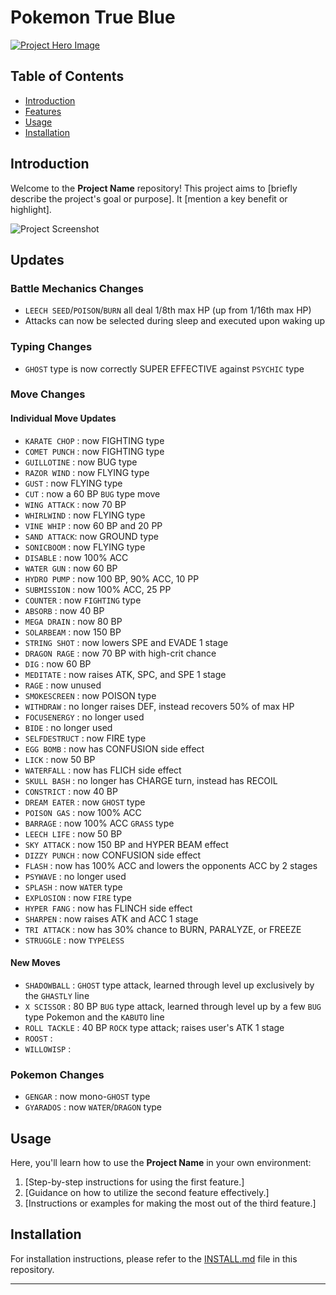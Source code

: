 # Pokemon True Blue

[![Project Hero Image](link_to_hero_image)](link_to_project)

## Table of Contents

- [Introduction](#introduction)
- [Features](#features)
- [Usage](#usage)
- [Installation](#installation)

## Introduction

Welcome to the **Project Name** repository! This project aims to [briefly describe the project's goal or purpose]. It [mention a key benefit or highlight].

![Project Screenshot](link_to_screenshot)

## Updates

### Battle Mechanics Changes
- `LEECH SEED`/`POISON`/`BURN` all deal 1/8th max HP (up from 1/16th max HP)
- Attacks can now be selected during sleep and executed upon waking up

### Typing Changes

- `GHOST` type is now correctly SUPER EFFECTIVE against `PSYCHIC` type

### Move Changes

#### Individual Move Updates
- `KARATE CHOP` : now FIGHTING type
- `COMET PUNCH` : now FIGHTING type
- `GUILLOTINE` : now BUG type
- `RAZOR WIND` : now FLYING type
- `GUST` : now FLYING type
- `CUT` : now a 60 BP `BUG` type move
- `WING ATTACK` : now 70 BP
- `WHIRLWIND` : now FLYING type
- `VINE WHIP` : now 60 BP and 20 PP
- `SAND ATTACK`: now GROUND type
- `SONICBOOM` : now FLYING type
- `DISABLE` : now 100% ACC
- `WATER GUN` : now 60 BP
- `HYDRO PUMP` : now 100 BP, 90% ACC, 10 PP
- `SUBMISSION` : now 100% ACC, 25 PP
- `COUNTER` : now `FIGHTING` type
- `ABSORB` : now 40 BP
- `MEGA DRAIN` : now 80 BP
- `SOLARBEAM` : now 150 BP
- `STRING SHOT` : now lowers SPE and EVADE 1 stage
- `DRAGON RAGE` : now 70 BP with high-crit chance
- `DIG` : now 60 BP
- `MEDITATE` : now raises ATK, SPC, and SPE 1 stage
- `RAGE` : now unused
- `SMOKESCREEN` : now POISON type
- `WITHDRAW` : no longer raises DEF, instead recovers 50% of max HP
- `FOCUSENERGY` : no longer used
- `BIDE` : no longer used
- `SELFDESTRUCT` : now FIRE type
- `EGG BOMB` : now has CONFUSION side effect
- `LICK` : now 50 BP
- `WATERFALL` : now has FLICH side effect
- `SKULL BASH` : no longer has CHARGE turn, instead has RECOIL
- `CONSTRICT` : now 40 BP
- `DREAM EATER` : now `GHOST` type
- `POISON GAS` : now 100% ACC
- `BARRAGE` : now 100% ACC `GRASS` type
- `LEECH LIFE` : now 50 BP
- `SKY ATTACK` : now 150 BP and HYPER BEAM effect
- `DIZZY PUNCH` : now CONFUSION side effect
- `FLASH` : now has 100% ACC and lowers the opponents ACC by 2 stages
- `PSYWAVE` : no longer used
- `SPLASH` : now `WATER` type
- `EXPLOSION` : now `FIRE` type
- `HYPER FANG` : now has FLINCH side effect
- `SHARPEN` : now raises ATK and ACC 1 stage
- `TRI ATTACK` : now has 30% chance to BURN, PARALYZE, or FREEZE
- `STRUGGLE` : now `TYPELESS`

#### New Moves
- `SHADOWBALL` : `GHOST` type attack, learned through level up exclusively by the `GHASTLY` line
- `X SCISSOR` : 80 BP `BUG` type attack, learned through level up by a few `BUG` type Pokemon and the `KABUTO` line
- `ROLL TACKLE` : 40 BP `ROCK` type attack; raises user's ATK 1 stage
- `ROOST` : 
- `WILLOWISP` : 


### Pokemon Changes
- `GENGAR` : now mono-`GHOST` type
- `GYARADOS` : now `WATER`/`DRAGON` type

## Usage

Here, you'll learn how to use the **Project Name** in your own environment:

1. [Step-by-step instructions for using the first feature.]
2. [Guidance on how to utilize the second feature effectively.]
3. [Instructions or examples for making the most out of the third feature.]

## Installation

For installation instructions, please refer to the [INSTALL.md](INSTALL.md) file in this repository.

---